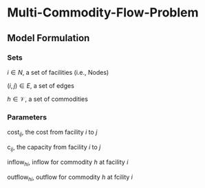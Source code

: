 # Multi-Commodity-Flow-Problem

## Model Formulation
### Sets
$i \in N$, a set of facilities (i.e., Nodes)

$(i, j) \in E$, a set of edges

$h \in \mathcal{V}$, a set of commodities

### Parameters
$\textrm{cost}_{ij}$, the cost from facility $i$ to $j$

$\textrm{c}_{ij}$, the capacity from facility $i$ to $j$

$\textrm{inflow}_{hi}$, inflow for commodity $h$ at facility $i$

$\textrm{outflow}_{hi}$, outflow for commodity $h$ at fcility $i$

